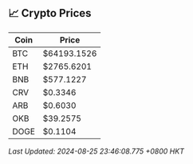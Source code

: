 ## 📈 Crypto Prices

| Coin | Price |
| ---- | ----- |
| BTC | $64193.1526 |
| ETH | $2765.6201 |
| BNB | $577.1227 |
| CRV | $0.3346 |
| ARB | $0.6030 |
| OKB | $39.2575 |
| DOGE | $0.1104 |

_Last Updated: 2024-08-25 23:46:08.775 +0800 HKT_